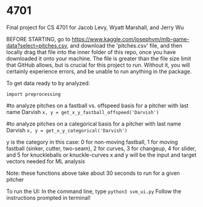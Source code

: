 # 4701
Final project for CS 4701 for Jacob Levy, Wyatt Marshall, and Jerry Wu


BEFORE STARTING, go to https://www.kaggle.com/josephvm/mlb-game-data?select=pitches.csv, and download the 'pitches.csv'
file, and then locally drag that file into the inner folder of this repo, once you have downloaded it onto your machine.
The file is greater than the file size limit that GitHub allows, but is crucial for this project to run. Without it, 
you will certainly experience errors, and be unable to run anything in the package.

To get data ready to by analyzed:

```import preprocessing```

#to analyze pitches on a fastball vs. offspeed basis for a pitcher with last name Darvish
```x, y = get_x_y_fastball_offspeed('Darvish')```

#to analyze pitches on a categorical basis for a pitcher with last name Darvish
```x, y = get_x_y_categorical('Darvish')```

y is the category in this case: 0 for non-moving fastball, 1 for moving fastball (sinker, cutter, two-seam), 2 for curves, 3 for changeup, 4 for slider, and 5 for knuckleballs or knuckle-curves
x and y will be the input and target vectors needed for ML analysis


Note: these functions above take about 30 seconds to run for a given pitcher

To run the UI:
In the command line, type ```python3 svm_ui.py```
Follow the instructions prompted in terminal!
